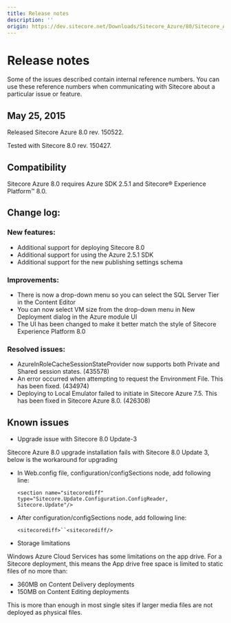 ```yaml
---
title: Release notes
description: ''
origin: https://dev.sitecore.net/Downloads/Sitecore_Azure/80/Sitecore_Azure_80/Release_notes
---
```


# Release notes

Some of the issues described contain internal reference numbers. You can use these reference numbers when communicating with Sitecore about a particular issue or feature.

## May 25, 2015

Released Sitecore Azure 8.0 rev. 150522.

Tested with Sitecore 8.0 rev. 150427.

## Compatibility

Sitecore Azure 8.0 requires Azure SDK 2.5.1 and Sitecore® Experience Platform™ 8.0. 

## Change log:

### New features:

-   Additional support for deploying Sitecore 8.0
-   Additional support for using the Azure 2.5.1 SDK
-   Additional support for the new publishing settings schema

### Improvements:

-   There is now a drop-down menu so you can select the SQL Server Tier in the Content Editor
-   You can now select VM size from the drop-down menu in New Deployment dialog in the Azure module UI
-   The UI has been changed to make it better match the style of Sitecore Experience Platform 8.0

### Resolved issues:

-   AzureInRoleCacheSessionStateProvider now supports both Private and Shared session states. (435578)
-   An error occurred when attempting to request the Environment File. This has been fixed. (434974)
-   Deploying to Local Emulator failed to initiate in Sitecore Azure 7.5. This has been fixed in Sitecore Azure 8.0. (426308)

## Known issues

-   Upgrade issue with Sitecore 8.0 Update-3

Sitecore Azure 8.0 upgrade installation fails with Sitecore 8.0 Update 3, below is the workaround for upgrading

-   In Web.config file, configuration/configSections node, add following line:
    
    `<section name="sitecorediff" type="Sitecore.Update.Configuration.ConfigReader, Sitecore.Update"/>`
    
-   After configuration/configSections node, add following line:
    
    `<sitecorediff>``<sitecorediff/>`
    

-   Storage limitations

Windows Azure Cloud Services has some limitations on the app drive. For a Sitecore deployment, this means the App drive free space is limited to static files of no more than:

-   360MB on Content Delivery deployments
-   150MB on Content Editing deployments

This is more than enough in most single sites if larger media files are not deployed as physical files.